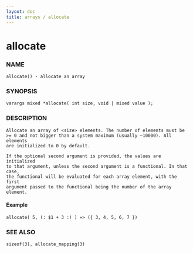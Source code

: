 ```yaml
---
layout: doc
title: arrays / allocate
---
```

# allocate

### NAME

    allocate() - allocate an array

### SYNOPSIS

    varargs mixed *allocate( int size, void | mixed value );

### DESCRIPTION

    Allocate an array of <size> elements. The number of elements must be
    >= 0 and not bigger than a system maximum (usually ~10000). All elements
    are initialized to 0 by default.

    If the optional second argument is provided, the values are initialized
    to that argument, unless the second argument is a functional. In that case,
    the functional will be evaluated for each array element, with the first
    argument passed to the functional being the number of the array element.

#### Example

    allocate( 5, (: $1 + 3 :) ) => ({ 3, 4, 5, 6, 7 })

### SEE ALSO

    sizeof(3), allocate_mapping(3)
